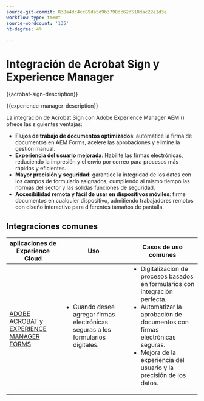 ```yaml
---
source-git-commit: 838a4dc4cc89da5d9b3798dc62d518dac22e1d3a
workflow-type: tm+mt
source-wordcount: '135'
ht-degree: 4%

---
```



# Integración de Acrobat Sign y Experience Manager

{{acrobat-sign-description}}

{{experience-manager-description}}

La integración de Acrobat Sign con Adobe Experience Manager AEM () ofrece las siguientes ventajas:

+ **Flujos de trabajo de documentos optimizados**: automatice la firma de documentos en AEM Forms, acelere las aprobaciones y elimine la gestión manual.
+ **Experiencia del usuario mejorada**: Habilite las firmas electrónicas, reduciendo la impresión y el envío por correo para procesos más rápidos y eficientes.
+ **Mayor precisión y seguridad**: garantice la integridad de los datos con los campos de formulario asignados, cumpliendo al mismo tiempo las normas del sector y las sólidas funciones de seguridad.
+ **Accesibilidad remota y fácil de usar en dispositivos móviles**: firme documentos en cualquier dispositivo, admitiendo trabajadores remotos con diseño interactivo para diferentes tamaños de pantalla.

## Integraciones comunes

<table>
    <thead>
        <tr>
            <th>aplicaciones de Experience Cloud</th>
            <th>Uso</th>
            <th>Casos de uso comunes</th>
        </tr>
    </thead>
    <tbody>
        <tr>
            <td>
                <a href="/docs/experience-manager-learn/forms/forms-and-sign/introduction.html" target="_blank" rel="referrer">ADOBE ACROBAT y EXPERIENCE MANAGER FORMS</a>
            </td>
            <td>
                <ul style="margin-top: 0;">
                    <li>Cuando desee agregar firmas electrónicas seguras a los formularios digitales.</li>
                </ul>
            </td>
            <td>
                <ul style="margin-top: 0;">
                    <li>Digitalización de procesos basados en formularios con integración perfecta.</li>
                    <li>Automatizar la aprobación de documentos con firmas electrónicas seguras.</li>
                    <li>Mejora de la experiencia del usuario y la precisión de los datos.</li>
                </ul>
            </td>
        </tr>
    </tbody>
</table>
